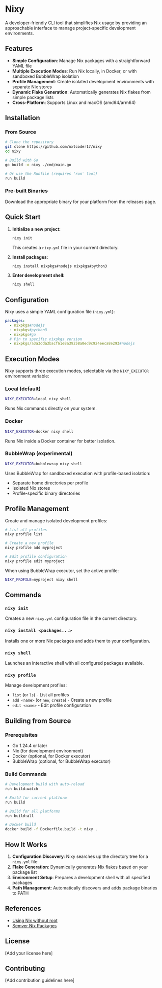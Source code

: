 # Nixy

A developer-friendly CLI tool that simplifies Nix usage by providing an approachable interface to manage project-specific development environments.

## Features

- **Simple Configuration**: Manage Nix packages with a straightforward YAML file
- **Multiple Execution Modes**: Run Nix locally, in Docker, or with sandboxed BubbleWrap isolation
- **Profile Management**: Create isolated development environments with separate Nix stores
- **Dynamic Flake Generation**: Automatically generates Nix flakes from simple package lists
- **Cross-Platform**: Supports Linux and macOS (amd64/arm64)

## Installation

### From Source

```bash
# Clone the repository
git clone https://github.com/nxtcoder17/nixy
cd nixy

# Build with Go
go build -o nixy ./cmd/main.go

# Or use the Runfile (requires 'run' tool)
run build
```

### Pre-built Binaries

Download the appropriate binary for your platform from the releases page.

## Quick Start

1. **Initialize a new project**:
   ```bash
   nixy init
   ```
   This creates a `nixy.yml` file in your current directory.

2. **Install packages**:
   ```bash
   nixy install nixpkgs#nodejs nixpkgs#python3
   ```

3. **Enter development shell**:
   ```bash
   nixy shell
   ```

## Configuration

Nixy uses a simple YAML configuration file (`nixy.yml`):

```yaml
packages:
  - nixpkgs#nodejs
  - nixpkgs#python3
  - nixpkgs#go
  # Pin to specific nixpkgs version
  - nixpkgs/a3a3dda3bacf61e8a39258a0ed9c924eeca8e293#nodejs
```

## Execution Modes

Nixy supports three execution modes, selectable via the `NIXY_EXECUTOR` environment variable:

### Local (default)
```bash
NIXY_EXECUTOR=local nixy shell
```
Runs Nix commands directly on your system.

### Docker
```bash
NIXY_EXECUTOR=docker nixy shell
```
Runs Nix inside a Docker container for better isolation.

### BubbleWrap (experimental)
```bash
NIXY_EXECUTOR=bubblewrap nixy shell
```
Uses BubbleWrap for sandboxed execution with profile-based isolation:
- Separate home directories per profile
- Isolated Nix stores
- Profile-specific binary directories

## Profile Management

Create and manage isolated development profiles:

```bash
# List all profiles
nixy profile list

# Create a new profile
nixy profile add myproject

# Edit profile configuration
nixy profile edit myproject
```

When using BubbleWrap executor, set the active profile:
```bash
NIXY_PROFILE=myproject nixy shell
```

## Commands

### `nixy init`
Creates a new `nixy.yml` configuration file in the current directory.

### `nixy install <packages...>`
Installs one or more Nix packages and adds them to your configuration.

### `nixy shell`
Launches an interactive shell with all configured packages available.

### `nixy profile`
Manage development profiles:
- `list` (or `ls`) - List all profiles
- `add <name>` (or `new`, `create`) - Create a new profile
- `edit <name>` - Edit profile configuration

## Building from Source

### Prerequisites
- Go 1.24.4 or later
- Nix (for development environment)
- Docker (optional, for Docker executor)
- BubbleWrap (optional, for BubbleWrap executor)

### Build Commands

```bash
# Development build with auto-reload
run build:watch

# Build for current platform
run build

# Build for all platforms
run build:all

# Docker build
docker build -f Dockerfile.build -t nixy .
```

## How It Works

1. **Configuration Discovery**: Nixy searches up the directory tree for a `nixy.yml` file
2. **Flake Generation**: Dynamically generates Nix flakes based on your package list
3. **Environment Setup**: Prepares a development shell with all specified packages
4. **Path Management**: Automatically discovers and adds package binaries to PATH

## References

- [Using Nix without root](https://zameermanji.com/blog/2023/3/26/using-nix-without-root/)
- [Semver Nix Packages](https://lazamar.co.uk/nix-versions/?channel=nixpkgs-unstable&package=nodejs)

## License

[Add your license here]

## Contributing

[Add contribution guidelines here]
